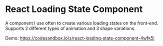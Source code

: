 # React Loading State Component

A component I use often to create various loading states on the front-end. Supports 2 different types of animation and 3 shape variations.

Demo: https://codesandbox.io/s/react-loading-state-component-4wfk5i
